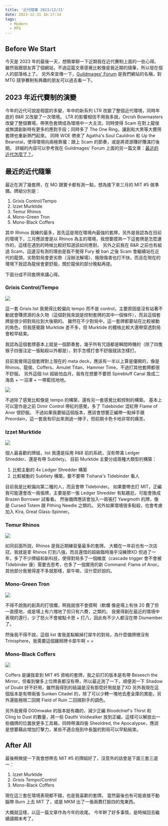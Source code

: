 ```yaml
---
title: '近代隨筆 2023/12/31'
date: 2023-12-31 16:17:14
tags:
  - Modern
  - MTG
---
```


## Before We Start

今天是 2023 年的最後一天，想簡單聊一下近期我在近代賽制上面的一些心得。
雖然我跟朋友弄了個網站，不過這篇文章感覺比較像是我近期的隨筆，所以發在個人的部落格上了。
另外來宣傳一下，[Guildmages' Forum](https://guildmagesforum.tw/) 是我們網站的名稱，對 MTG 競爭賽制有興趣的朋友可以過去看一下。

<!--more-->

## 2023 年近代賽制的演變

今年的近代可說是相當的多變，年中的新系列 LTR 改變了整個近代環境，同時年底的 B&R 又改變了一次環境。
LTR 的影響相信不用我多說，Orcish Bowmasters 改變了整個賽場，帶黑色套牌成為環境中一大主流，同時使得 Scam 在對上龍侯或無謂創新時有更多的應對手段；同時多了 The One Ring，讓創和大黑等大費用套牌也重新熱門起來。
同時 WOE 帶來了 Agatha's Soul Cauldron 和 Up the Beanstal，使得環境向兩極靠攏：跟上 Scam 的節奏，或是將資源賺好賺滿打後期。
詳細的內容可以參考我在 Guildmages' Forum 上面的另一篇文章：[最近的近代怎麼了？](https://guildmagesforum.tw/Whats-Wrong-Modern/)。

## 最近的近代隨筆

最近在測了幾套牌，在 MO 跟實卡都有測一點，想為接下來三月的 MIT #5 做準備。牌組分別是：
1. Grixis Control/Tempo
2. Izzet Murktide
3. Temur Rhinos
4. Mono-Green Tron
5. Mono-Black Coffers

其中 Rhinos 我練的最多，首先這是現在環境內最強的套牌，另外是我認為在目前的環境下，三月應該會是以 Rhinos 為主的環境，我想要摸熟一下這套牌是怎麼運作的，這樣在遇到的時候比較好知道該如何應對。
另外之前我在 B&R 之前也有組過 Scam，這邊沒有測的理由是我不覺得 Fury 被 ban 之後 Scam 會繼續站在近代的龍頭，劣勢對局會更劣勢（沒辦法解場）、極限傷害也打不快，而且在現在的環境下我認為龍侯會更舒服，關於龍侯的部分晚點再提。

下面分成不同套牌來講心得。

### Grixis Control/Tempo

![](Grixis-Tempo.png)

這一套 Grixis list 我覺得比較偏向 tempo 而不是 control，主要原因是沒有站著不動就會賺資源的永久物（這個對我來說是控制套牌的其中一個條件），而且這個套牌是很少把對局拉到大後期的。
雖然在不少對局中，這一套牌都要站在比較被動的角色，但我感覺跟 Murktide 差不多，但 Murktide 的體格比較大還帶穿透對局會較早結束。

我認為這個套牌基本上就是一個節奏套，幾乎所有咒語都是瞬間時機的（除了四隻猴子四張注定一張點殺以外都是），對手怎樣打會不舒服就該怎樣打。

目前我覺得這個套牌對上現在的 meta deck，應該有一半以上算是優開的，像是 Rhinos、龍侯、Coffers、Amulet Titan、Hammer Time，不過打其他套牌都很不舒服。
另外這個 list 超級怕血月，我有在想要不要把 Spirebluff Canal 換成二海島 + 一沼澤 + 一帶藍找地地。

![](Grixis-Control.png)

不過除了感覺比較像是 tempo 的構築，還有另一套感覺比較控制的構築。
基本上可以當作是之前 Dimir Control 帶紅的感覺，多了 Tidebinder 混紅帶 Flame of Anor 很舒服。
不過如果我要組這個版本，應該會想要正編帶一點掉手跟 Preordain，這一套我有印出來測過一陣子，但前期卡色卡地非常的痛苦。

### Izzet Murktide

![](Izzet-Murktide.png)

個人最喜歡的牌組，list 我還是採用 R&B 前的系統，沒有帶滿 Ledger Shredder、還是有帶 Subtlety。
目前 Murktide 主要分成兩種大類型的構築：
1. 比較主動的 4x Ledger Shredder 構築
2. 比較被動的 Subtlety 構築，要不要帶 Tishana's Tidebinder 看人

目前我是比較偏向第二種的人，而且會帶 Tidebinder。
如果要帶去打 MIT，正編我可能還會改一兩張牌，主要是那一張 Ledger Shredder 有點尷尬，可能會換成 Brazen Borrower 試看看。
然後備牌應該會加入一兩張打 Yawgmoth 的牌，像是 Cursed Totem 跟 Pithing Needle 之類的。
另外如果環境很多點殺，也會考慮加入 Kira, Great Glass-Spinner。

### Temur Rhinos

![](Temur-Rhinos.png)

如同前面所說，Rhinos 是我近期練習量最多的套牌。
大概在一年前也有一次店冠，我就是拿 Rhinos 打到八強，而且還借的超級臨時幾乎沒練牌XD
但過了一年，多了不少牌組和新科技，使得對局多了一個維度（cascade trigger 會不會被 Tidebinder 康）需要去思考，也多了一個實用的新 Command: Flame of Anor。
其他部分我覺得差不多就那樣，犀牛嘛，沒什麼好說的。

### Mono-Green Tron

![](Mono-Green-Tron.png)

不得不說我的創真的打很爛，啊我就很不會摸啊（軟爛
像是場上有快 20 費了但一直摸地，或是場上有六塊地了但只有六費，之類的。
我覺得創在最近的環境中表現的還行，少了怒火不會被點卡恩 + 打八，因此有不少人都沒在帶 Dismember 了。

然後我不得不說，這個 list 害我差點輸掉打犀牛的對局，為什麼備牌裡沒有 Trinisphere，我需要這個雞掰牌卡犀牛啊 = =

### Mono-Black Coffers

![](Mono-Black-Coffers.png)

Coffers 是讓我拿到 MIT #5 資格的套牌，我之前打的版本是有帶 Beseech the Mirror，但看到蠻多上位牌表都沒有帶，所以最近測了一下，順便測一下 Shadow of Doubt 好不好用，雖然我得到的結論是沒有那麼好用就是了XD
另外我現在這個版本是有帶兩張 Sunken Citadel 的，除了可以少轉一塊地去產金庫的異能，另外還能極限二回開 Field of Ruin 二回搞對手的調色。

另外我覺得 D00mwake 的版本挺有趣的，減少正編 Bloodchief's Thirst 和 Cling to Dust 的數量，將一些 Dauthi Voidwalker 放到正編，這樣可以解放出一些備牌的位置放更多工具箱，同時帶滿四張 Sheoldred, the Apocalypse，應該是想要藉此增加打擊力，某些不適合拖到中長盤的對局可以早點結束。

## After All

最後稍微提一下我會想帶去 MIT #5 的牌組好了，沒意外的話會是下面三套三選一：
1. Izzet Murktide
2. Grixis Tempo/Control
3. Mono-Black Coffers

現在這三套在環境表現都不錯，也是我喜歡的套牌。
當然最後也有可能直接不動腦帶 Burn 上去 MIT 了，或是 MKM 出了一張兩費打臉四的鬼東西。

大概就這樣，以這一篇文章作為今年的收尾。
今年幹了好多事情，是時候回去繼續讀期末考了。
